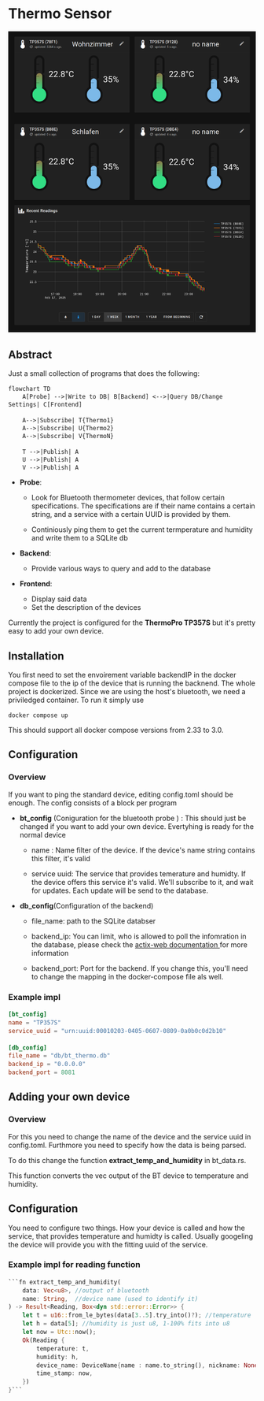 # Thermo Sensor

![](assets_readme/screenshot.png)

## Abstract

Just a small collection of programs that does the following:

```mermaid
flowchart TD
    A[Probe] -->|Write to DB| B[Backend] <-->|Query DB/Change Settings| C[Frontend]
    
    A-->|Subscribe| T{Thermo1}
    A-->|Subscribe| U{Thermo2}
    A-->|Subscribe| V{ThermoN}

    T -->|Publish| A
    U -->|Publish| A
    V -->|Publish| A
```

- **Probe**:
  
  - Look for Bluetooth thermometer devices, that follow certain specifications. The specifications are if their name contains a certain string, and a service with a certain UUID is provided by them.
  
  - Continiously ping them to get the current termperature and humidity and write them to a SQLite db

- **Backend**:
  
  - Provide various ways to query and add to the database

- **Frontend**:
  
  - Display said data
  - Set the description of the devices

Currently the project is configured for the **ThermoPro TP357S** but it's pretty easy to add your own device.

## Installation

You first need to set the envoirement variable backendIP in the docker compose file to the ip of the device that is running the backnend.
The whole project is dockerized. Since we are using the host's bluetooth, we need a priviledged container. To run it simply use

```shell
docker compose up
```

This should support all docker compose versions from 2.33 to 3.0.



## Configuration

### Overview

If you want to ping the standard device, editing config.toml should be enough. The config consists of a block per program

- **bt_config** (Coniguration for the bluetooth probe ) : This should just be changed if you want to add your own device. Evertyhing is ready for the normal device
  
  - name : Name filter of the device. If the device's name string contains this filter, it's valid
  
  - service uuid: The service that provides temerature and humidty. If the device offers this service it's valid. We'll subscribe to it, and wait for updates. Each update will be send to the database.

- **db_config**(Configuration of the backend)
  
  - file_name: path to the SQLite databser
  
  - backend_ip: You can limit, who is allowed to poll the infomration in the database, please check the [actix-web documentation ](https://actix.rs/)for more information
  
  - backend_port: Port for the backend. If you change this, you'll need to change the mapping in the docker-compose file als well.

### Example impl

```toml
[bt_config]
name = "TP357S"
service_uuid = "urn:uuid:00010203-0405-0607-0809-0a0b0c0d2b10"

[db_config]
file_name = "db/bt_thermo.db"
backend_ip = "0.0.0.0"
backend_port = 8081
```

## Adding your own device

### Overview

For this you need to change the name of the device and the service uuid in config.toml. Furthmore you need to specify how the data is being parsed.

To do this change the function **extract_temp_and_humidity** in bt_data.rs.

This function converts the vec<u8> output of the BT device to temperature and humidity.

## Configuration

You need to configure two things. How your device is called and how the service, that provides temperature and humidty is called. Usually googeling the device will provide you with the fitting uuid of the service. 

### Example impl for reading function

```rust
```fn extract_temp_and_humidity(
    data: Vec<u8>, //output of bluetooth
    name: String,  //device name (used to identify it)
) -> Result<Reading, Box<dyn std::error::Error>> {
    let t = u16::from_le_bytes(data[3..5].try_into()?); //temperature  is encoded as an u16, which are 2 bytes in the devices's response
    let h = data[5]; //humidity is just u8, 1-100% fits into u8
    let now = Utc::now();
    Ok(Reading {
        temperature: t,
        humidity: h,
        device_name: DeviceName{name : name.to_string(), nickname: None},
        time_stamp: now,
    })
}```
```
